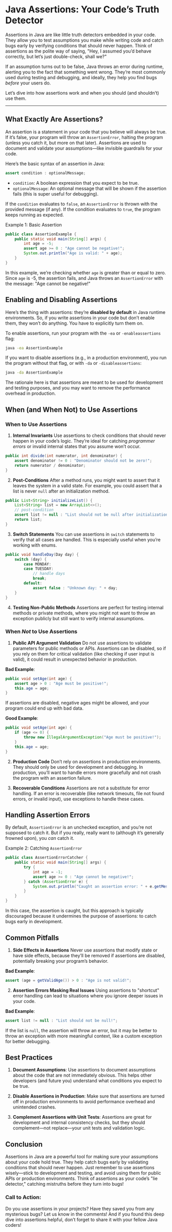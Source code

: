 # Java Assertions: Your Code’s Truth Detector

Assertions in Java are like little truth detectors embedded in your code. They allow you to test assumptions you make while writing code and catch bugs early by verifying conditions that should never happen. Think of assertions as the polite way of saying, "Hey, I assumed you’d behave correctly, but let’s just double-check, shall we?"

If an assumption turns out to be false, Java throws an error during runtime, alerting you to the fact that something went wrong. They’re most commonly used during testing and debugging, and ideally, they help you find bugs *before* your users do.

Let’s dive into how assertions work and when you should (and shouldn’t) use them.

---

## What Exactly Are Assertions?

An assertion is a statement in your code that you believe will always be true. If it’s false, your program will throw an `AssertionError`, halting the program (unless you catch it, but more on that later). Assertions are used to document and validate your assumptions—like invisible guardrails for your code.

Here’s the basic syntax of an assertion in Java:

```java
assert condition : optionalMessage;
```

- `condition`: A boolean expression that you expect to be true.
- `optionalMessage`: An optional message that will be shown if the assertion fails (this is super useful for debugging).

If the `condition` evaluates to `false`, an `AssertionError` is thrown with the provided message (if any). If the condition evaluates to `true`, the program keeps running as expected.

Example 1: Basic Assertion
``` java
public class AssertionExample {
    public static void main(String[] args) {
        int age = -5;
        assert age >= 0 : "Age cannot be negative!";
        System.out.println("Age is valid: " + age);
    }
}

```

In this example, we’re checking whether `age` is greater than or equal to zero. Since `age` is -5, the assertion fails, and Java throws an `AssertionError` with the message: "Age cannot be negative!"

## Enabling and Disabling Assertions

Here’s the thing with assertions: they’re **disabled by default** in Java runtime environments. So, if you write assertions in your code but don’t enable them, they won’t do anything. You have to explicitly turn them on.

To enable assertions, run your program with the `-ea` or `-enableassertions` flag:

``` bash
java -ea AssertionExample
```
If you want to disable assertions (e.g., in a production environment), you run the program without that flag, or with `-da` or `-disableassertions`:

``` bash
java -da AssertionExample
```

The rationale here is that assertions are meant to be used for development and testing purposes, and you may want to remove the performance overhead in production.

## When (and When Not) to Use Assertions

### When to Use Assertions

1. **Internal Invariants** Use assertions to check conditions that should never happen in your code’s logic. They’re ideal for catching _programmer errors_ or invalid internal states that you assume won’t occur.

``` java
public int divide(int numerator, int denominator) {
    assert denominator != 0 : "Denominator should not be zero!";
    return numerator / denominator;
}
```

2. **Post-Conditions** After a method runs, you might want to assert that it leaves the system in a valid state. For example, you could assert that a list is never `null` after an initialization method.

``` java
public List<String> initializeList() {
    List<String> list = new ArrayList<>();
    // post-condition
    assert list != null : "List should not be null after initialization";
    return list;
}
```

3. **Switch Statements** You can use assertions in `switch` statements to verify that all cases are handled. This is especially useful when you’re working with enums.

``` java
public void handleDay(Day day) {
    switch (day) {
        case MONDAY:
        case TUESDAY:
            // handle days
            break;
        default:
            assert false : "Unknown day: " + day;
    }
}
```

4. **Testing Non-Public Methods** Assertions are perfect for testing internal methods or private methods, where you might not want to throw an exception publicly but still want to verify internal assumptions.
### When _Not_ to Use Assertions

1. **Public API Argument Validation** Do not use assertions to validate parameters for public methods or APIs. Assertions can be disabled, so if you rely on them for critical validation (like checking if user input is valid), it could result in unexpected behavior in production.
   
**Bad Example**:
``` java
public void setAge(int age) {
    assert age > 0 : "Age must be positive!";
    this.age = age;
}
```
If assertions are disabled, negative ages might be allowed, and your program could end up with bad data.

**Good Example**:
``` java
public void setAge(int age) {
    if (age <= 0) {
        throw new IllegalArgumentException("Age must be positive!");
    }
    this.age = age;
}
```

2.  **Production Code** Don’t rely on assertions in production environments. They should only be used for development and debugging. In production, you’ll want to handle errors more gracefully and not crash the program with an assertion failure.

3. **Recoverable Conditions** Assertions are not a substitute for error handling. If an error is recoverable (like network timeouts, file not found errors, or invalid input), use exceptions to handle these cases.

## Handling Assertion Errors

By default, `AssertionError` is an unchecked exception, and you’re not supposed to catch it. But if you really, really want to (although it’s generally frowned upon), you _can_ catch it.

Example 2: Catching `AssertionError`

``` java
public class AssertionErrorCatcher {
    public static void main(String[] args) {
        try {
            int age = -1;
            assert age >= 0 : "Age cannot be negative!";
        } catch (AssertionError e) {
            System.out.println("Caught an assertion error: " + e.getMessage());
        }
    }
}
```
In this case, the assertion is caught, but this approach is typically discouraged because it undermines the purpose of assertions: to catch bugs early in development.

## Common Pitfalls

1. **Side Effects in Assertions** Never use assertions that modify state or have side effects, because they’ll be removed if assertions are disabled, potentially breaking your program’s behavior.
   
**Bad Example**:
```java
assert (age = getValidAge()) > 0 : "Age is not valid!";
```

2. **Assertion Errors Masking Real Issues** Using assertions to "shortcut" error handling can lead to situations where you ignore deeper issues in your code.

**Bad Example**:
```java
assert list != null : "List should not be null!";
```

If the list is `null`, the assertion will throw an error, but it may be better to throw an exception with more meaningful context, like a custom exception for better debugging.

## Best Practices
1. **Document Assumptions**: Use assertions to document assumptions about the code that are not immediately obvious. This helps other developers (and future you) understand what conditions you expect to be true.
   
2. **Disable Assertions in Production**: Make sure that assertions are turned off in production environments to avoid performance overhead and unintended crashes.

3. **Complement Assertions with Unit Tests**: Assertions are great for development and internal consistency checks, but they should complement—not replace—your unit tests and validation logic.

## Conclusion
Assertions in Java are a powerful tool for making sure your assumptions about your code hold true. They help catch bugs early by validating conditions that should never happen. Just remember to use assertions wisely—stick to development and testing, and avoid using them for public APIs or production environments. Think of assertions as your code’s "lie detector," catching mistruths before they turn into bugs!

### Call to Action:
Do you use assertions in your projects? Have they saved you from any mysterious bugs? Let us know in the comments! And if you found this deep dive into assertions helpful, don’t forget to share it with your fellow Java coders!